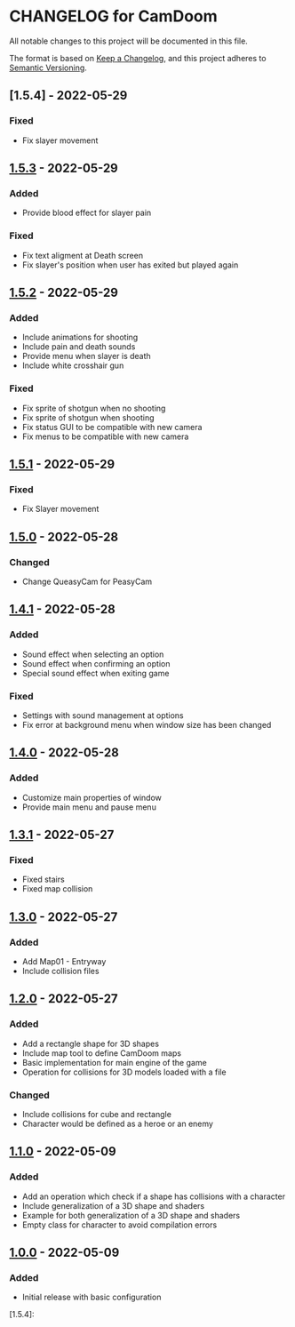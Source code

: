 # CHANGELOG for CamDoom

All notable changes to this project will be documented in this file.

The format is based on [Keep a Changelog](https://keepachangelog.com/en/1.0.0/),
and this project adheres to [Semantic Versioning](https://semver.org/spec/v2.0.0.html).

## [1.5.4] - 2022-05-29

### Fixed

- Fix slayer movement

## [1.5.3] - 2022-05-29

### Added

- Provide blood effect for slayer pain

### Fixed

- Fix text aligment at Death screen
- Fix slayer's position when user has exited but played again

## [1.5.2] - 2022-05-29

### Added

- Include animations for shooting
- Include pain and death sounds
- Provide menu when slayer is death
- Include white crosshair gun

### Fixed

- Fix sprite of shotgun when no shooting
- Fix sprite of shotgun when shooting
- Fix status GUI to be compatible with new camera
- Fix menus to be compatible with new camera

## [1.5.1] - 2022-05-29

### Fixed

- Fix Slayer movement

## [1.5.0] - 2022-05-28

### Changed

- Change QueasyCam for PeasyCam

## [1.4.1] - 2022-05-28

### Added

- Sound effect when selecting an option
- Sound effect when confirming an option
- Special sound effect when exiting game

### Fixed

- Settings with sound management at options
- Fix error at background menu when window size has been changed

## [1.4.0] - 2022-05-28

### Added

- Customize main properties of window
- Provide main menu and pause menu

## [1.3.1] - 2022-05-27

### Fixed

- Fixed stairs
- Fixed map collision

## [1.3.0] - 2022-05-27

### Added

- Add Map01 - Entryway
- Include collision files

## [1.2.0] - 2022-05-27

### Added

- Add a rectangle shape for 3D shapes
- Include map tool to define CamDoom maps
- Basic implementation for main engine of the game
- Operation for collisions for 3D models loaded with a file

### Changed

- Include collisions for cube and rectangle
- Character would be defined as a heroe or an enemy

## [1.1.0] - 2022-05-09

### Added

- Add an operation which check if a shape has collisions with a character
- Include generalization of a 3D shape and shaders
- Example for both generalization of a 3D shape and shaders
- Empty class for character to avoid compilation errors

## [1.0.0] - 2022-05-09

### Added

- Initial release with basic configuration

[1.0.0]: https://github.com/HectorMartinAlvarez/CamDoom/tree/4d200b08d6a17109b672b9193a49068f4c0a7a96
[1.1.0]: https://github.com/HectorMartinAlvarez/CamDoom/tree/f40e5bb8848e8538e8a3a9430eda03e48b0a9352
[1.2.0]: https://github.com/HectorMartinAlvarez/CamDoom/tree/d4e95c3cf46a959efe560396d6b12df44ab3d88d
[1.3.0]: https://github.com/HectorMartinAlvarez/CamDoom/tree/ef1bab59cda2a820bf9ea3d8b34d616c8df33094
[1.3.1]: https://github.com/HectorMartinAlvarez/CamDoom/tree/24eba18fe14190edd987d20922ed4bf514a290b5
[1.4.0]: https://github.com/HectorMartinAlvarez/CamDoom/tree/761511afcd788a0c4dbcb86a139c91c5b54990fb
[1.4.1]: https://github.com/HectorMartinAlvarez/CamDoom/tree/8cb7d98fd43348409c011feb82e9eb1fdb8f16ac
[1.5.0]: https://github.com/HectorMartinAlvarez/CamDoom/tree/27321b556e7985b3daa6f591324c5a7df2ab9cd4
[1.5.1]: https://github.com/HectorMartinAlvarez/CamDoom/tree/158f5198d4f9cbf17492cd1c89e7a42d88929ce1
[1.5.2]: https://github.com/HectorMartinAlvarez/CamDoom/tree/1f8025eed5b6e7f5ba0fad9fd6e5cd768d82417b
[1.5.3]: https://github.com/HectorMartinAlvarez/CamDoom/tree/d86b8af79930fab8a6a2bccf2a9dbae7c70cf371
[1.5.4]:
